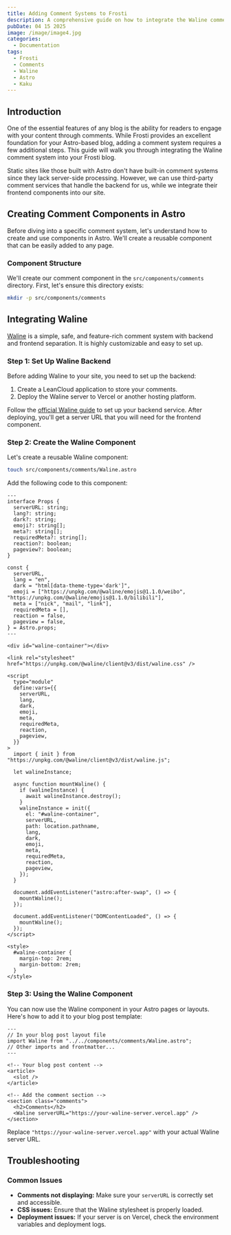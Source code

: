 ```yaml
---
title: Adding Comment Systems to Frosti
description: A comprehensive guide on how to integrate the Waline comment system into your Frosti blog
pubDate: 04 15 2025
image: /image/image4.jpg
categories:
  - Documentation
tags:
  - Frosti
  - Comments
  - Waline
  - Astro
  - Kaku
---
```


## Introduction

One of the essential features of any blog is the ability for readers to engage with your content through comments. While Frosti provides an excellent foundation for your Astro-based blog, adding a comment system requires a few additional steps. This guide will walk you through integrating the Waline comment system into your Frosti blog.

Static sites like those built with Astro don't have built-in comment systems since they lack server-side processing. However, we can use third-party comment services that handle the backend for us, while we integrate their frontend components into our site.

## Creating Comment Components in Astro

Before diving into a specific comment system, let's understand how to create and use components in Astro. We'll create a reusable component that can be easily added to any page.

### Component Structure

We'll create our comment component in the `src/components/comments` directory. First, let's ensure this directory exists:

```bash
mkdir -p src/components/comments
```

## Integrating Waline

[Waline](https://waline.js.org/) is a simple, safe, and feature-rich comment system with backend and frontend separation. It is highly customizable and easy to set up.

### Step 1: Set Up Waline Backend

Before adding Waline to your site, you need to set up the backend:

1. Create a LeanCloud application to store your comments.
2. Deploy the Waline server to Vercel or another hosting platform.

Follow the [official Waline guide](https://waline.js.org/guide/get-started/) to set up your backend service. After deploying, you'll get a server URL that you will need for the frontend component.

### Step 2: Create the Waline Component

Let's create a reusable Waline component:

```bash
touch src/components/comments/Waline.astro
```

Add the following code to this component:

```astro
---
interface Props {
  serverURL: string;
  lang?: string;
  dark?: string;
  emoji?: string[];
  meta?: string[];
  requiredMeta?: string[];
  reaction?: boolean;
  pageview?: boolean;
}

const {
  serverURL,
  lang = "en",
  dark = "html[data-theme-type='dark']",
  emoji = ["https://unpkg.com/@waline/emojis@1.1.0/weibo", "https://unpkg.com/@waline/emojis@1.1.0/bilibili"],
  meta = ["nick", "mail", "link"],
  requiredMeta = [],
  reaction = false,
  pageview = false,
} = Astro.props;
---

<div id="waline-container"></div>

<link rel="stylesheet" href="https://unpkg.com/@waline/client@v3/dist/waline.css" />

<script
  type="module"
  define:vars={{
    serverURL,
    lang,
    dark,
    emoji,
    meta,
    requiredMeta,
    reaction,
    pageview,
  }}
>
  import { init } from "https://unpkg.com/@waline/client@v3/dist/waline.js";

  let walineInstance;

  async function mountWaline() {
    if (walineInstance) {
      await walineInstance.destroy();
    }
    walineInstance = init({
      el: "#waline-container",
      serverURL,
      path: location.pathname,
      lang,
      dark,
      emoji,
      meta,
      requiredMeta,
      reaction,
      pageview,
    });
  }

  document.addEventListener("astro:after-swap", () => {
    mountWaline();
  });

  document.addEventListener("DOMContentLoaded", () => {
    mountWaline();
  });
</script>

<style>
  #waline-container {
    margin-top: 2rem;
    margin-bottom: 2rem;
  }
</style>
```

### Step 3: Using the Waline Component

You can now use the Waline component in your Astro pages or layouts. Here's how to add it to your blog post template:

```astro
---
// In your blog post layout file
import Waline from "../../components/comments/Waline.astro";
// Other imports and frontmatter...
---

<!-- Your blog post content -->
<article>
  <slot />
</article>

<!-- Add the comment section -->
<section class="comments">
  <h2>Comments</h2>
  <Waline serverURL="https://your-waline-server.vercel.app" />
</section>
```

Replace `"https://your-waline-server.vercel.app"` with your actual Waline server URL.

## Troubleshooting

### Common Issues

- **Comments not displaying:** Make sure your `serverURL` is correctly set and accessible.
- **CSS issues:** Ensure that the Waline stylesheet is properly loaded.
- **Deployment issues:** If your server is on Vercel, check the environment variables and deployment logs.
